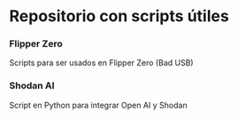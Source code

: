 # Repositorio con scripts útiles

### Flipper Zero 
Scripts para ser usados en Flipper Zero (Bad USB) 

### Shodan AI
Script en Python para integrar Open AI y Shodan
